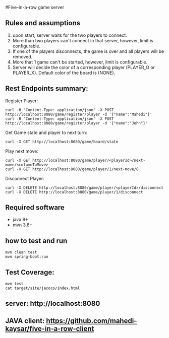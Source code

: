 #Five-in-a-row game server
## Rules and assumptions
1) upon start, server waits for the two players to connect. 
2) More than two players can't connect in that server, however, limit is configurable.
3) If one of the players disconnects, the game is over and all players will be removed.
4) More that 1 game can't be started, however, limit is configurable.
5) Server will decide the color of a corresponding player (PLAYER_O or PLAYER_X). Default color of the board is (NONE).

## Rest Endpoints summary:
Register Player:
```$xslt
curl -H "Content-Type: application/json" -X POST http://localhost:8080/game/register/player -d '{"name":"Mahedi"}'
curl -H "Content-Type: application/json" -X POST http://localhost:8080/game/register/player -d '{"name":"John"}'
```
Get Game state and player to next turn:
```$xslt
curl -X GET http://localhost:8080/game/board/state
```
Play next move:
```$xslt
curl -X GET http://localhost:8080/game/player/<playerId>/next-move/<columnToMove>
curl -X GET http://localhost:8080/game/player/1/next-move/8
```
Disconnect Player:
```$xslt
curl -X DELETE http://localhost:8080/game/player/<playerId>/disconnect
curl -X DELETE http://localhost:8080/game/player/1/disconnect
```
## Required software
* java 8+
* mvn 3.6+
## how to test and run
```$xslt
mvn clean test
mvn spring-boot:run
```
## Test Coverage:
```$xslt
mvn test
cat target/site/jacoco/index.html
```
## server: http://localhost:8080

## JAVA client: https://github.com/mahedi-kaysar/five-in-a-row-client
